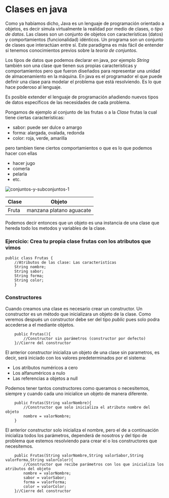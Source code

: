 # Clases en java

Como ya habíamos dicho, Java es un lenguaje de programación orientado a objetos, es decir simula virtualmente la realidad por medio de clases, o *tipo de datos*. Las clases son un conjunto de objetos con características (datos) y comportamientos (funcionalidad) idénticos. Un programa son un conjunto de clases que interactúan entre sí. Este paradigma es más fácil de entender si tenemos conocimientos previos sobre la *teoría de conjuntos*.

Los tipos de datos que podemos declarar en java, por ejemplo *String* también son una clase que tienen sus propias características y comportamientos pero que fueron diseñados para representar una unidad de almacenamiento en la máquina. En java es el programador el que puede definir una clase para modelar el problema que está resolviendo. Es lo que hace poderoso al lenguaje.

 Es posible extender el lenguaje de programación añadiendo nuevos tipos de datos específicos de las necesidades de cada problema.

Pongamos de ejemplo al conjunto de las frutas o a la *Clase* frutas la cual tiene ciertas características:
- sabor: puede ser dulce o amargo
- forma: alargada, ovalada, redonda
- color: roja, verde, amarilla

pero tambien tiene ciertos comportamientos o que es lo que podemos hacer con ellas
- hacer jugo
- comerla
- pelarla
- etc.

![conjuntos-y-subconjuntos-1](https://user-images.githubusercontent.com/99680214/154113419-fd119d80-6e9a-4584-88de-758469ff0ab1.png)

|Clase| Objeto|
|-----|--------|
|Fruta|manzana platano aguacate|

Podemos decir entonces que un objeto es una instancia de una clase que hereda todo los metodos y variables de la clase.

### Ejercicio: Crea tu propia clase frutas con los atributos que vimos

```
public class Frutas {
    //Atributos de las clase: Las caracteristícas
    String nombre;
    String sabor;
    String forma;
    String color;
    }
```
### Constructores

Cuando creamos una clase es necesario crear un constructor. Un constructor es un método que inicializara un objeto de la clase. Como veremos después un constructor debe ser del tipo *public* pues solo podra accederse a el mediante objetos.

```
    public Frutas(){
        //Constructor sin parámetros (constructor por defecto)
    }//Cierre del constructor
```
El anterior constructor inicializa un objeto de una clase sin parametros, es decir, será iniciado con los valores predeterminados por el sistema:
- Los atributos numéricos a cero
- Los alfanuméricos a nulo
- Las referencias a objetos a null

Podemos tener tantos constructores como queramos o necesitemos, siempre y cuando cada uno inicialice un objeto de manera diferente. 
```
    public Frutas(String valorNombre){
        //Constructor que solo inicializa el atributo nombre del objeto
        nombre = valorNombre;
    }
```
El anterior constructor solo inicializa el nombre, pero el de a continuación inicializa todos los parámetros, dependerá de nosotros y del tipo de problema que estemos resolviendo para crear el o los constructores que necesitemos.

```
    public Frutas(String valorNombre,String valorSabor,String valorForma,String valorColor){
        //Constructor que recibe parámetros con los que inicializa los atributos del objeto
        nombre = valorNombre;
        sabor = valorSabor;
        forma = valorForma;
        color = valorColor;
    }//Cierre del constructor
```

